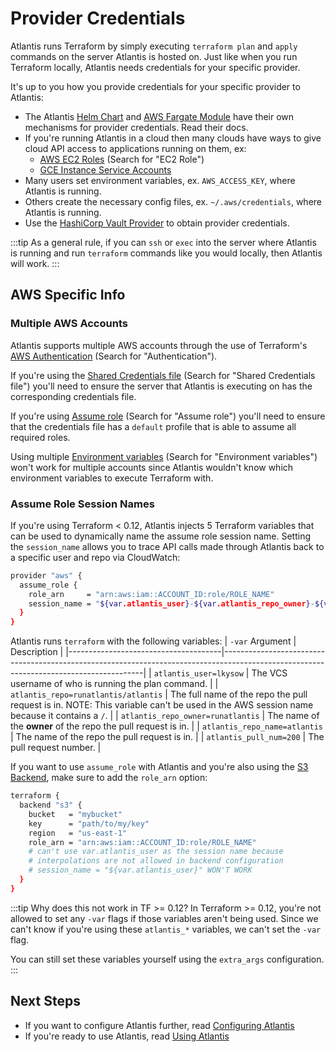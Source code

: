 # Provider Credentials
Atlantis runs Terraform by simply executing `terraform plan` and `apply` commands
on the server Atlantis is hosted on.
Just like when you run Terraform locally, Atlantis needs credentials for your
specific provider.

It's up to you how you provide credentials for your specific provider to Atlantis:
* The Atlantis [Helm Chart](deployment.html#kubernetes-helm-chart) and 
    [AWS Fargate Module](deployment.html#aws-fargate) have their own mechanisms for provider
    credentials. Read their docs.
* If you're running Atlantis in a cloud then many clouds have ways to give cloud API access
  to applications running on them, ex:
    * [AWS EC2 Roles](https://registry.terraform.io/providers/hashicorp/aws/latest/docs) (Search for "EC2 Role")
    * [GCE Instance Service Accounts](https://www.terraform.io/docs/providers/google/provider_reference.html#configuration-reference)
* Many users set environment variables, ex. `AWS_ACCESS_KEY`, where Atlantis is running.
* Others create the necessary config files, ex. `~/.aws/credentials`, where Atlantis is running.
* Use the [HashiCorp Vault Provider](https://registry.terraform.io/providers/hashicorp/vault/latest/docs)
  to obtain provider credentials.

:::tip
As a general rule, if you can `ssh` or `exec` into the server where Atlantis is
running and run `terraform` commands like you would locally, then Atlantis will work.
:::


## AWS Specific Info

### Multiple AWS Accounts
Atlantis supports multiple AWS accounts through the use of Terraform's
[AWS Authentication](https://registry.terraform.io/providers/hashicorp/aws/latest/docs) (Search for "Authentication").

If you're using the [Shared Credentials file](https://registry.terraform.io/providers/hashicorp/aws/latest/docs) (Search for "Shared Credentials file")
you'll need to ensure the server that Atlantis is executing on has the corresponding credentials file.

If you're using [Assume role](https://registry.terraform.io/providers/hashicorp/aws/latest/docs) (Search for "Assume role")
you'll need to ensure that the credentials file has a `default` profile that is able
to assume all required roles.

Using multiple [Environment variables](https://registry.terraform.io/providers/hashicorp/aws/latest/docs) (Search for "Environment variables")
won't work for multiple accounts since Atlantis wouldn't know which environment variables to execute
Terraform with.

### Assume Role Session Names
If you're using Terraform < 0.12, Atlantis injects 5 Terraform variables that can be used to dynamically name the assume role session name.
Setting the `session_name` allows you to trace API calls made through Atlantis back to a specific
user and repo via CloudWatch:

```bash
provider "aws" {
  assume_role {
    role_arn     = "arn:aws:iam::ACCOUNT_ID:role/ROLE_NAME"
    session_name = "${var.atlantis_user}-${var.atlantis_repo_owner}-${var.atlantis_repo_name}-${var.atlantis_pull_num}"
  }
}
```

Atlantis runs `terraform` with the following variables:
| `-var` Argument                      | Description                                                                                                                            |
|--------------------------------------|----------------------------------------------------------------------------------------------------------------------------------------|
| `atlantis_user=lkysow`               | The VCS username of who is running the plan command.                                                                                   |
| `atlantis_repo=runatlantis/atlantis` | The full name of the repo the pull request is in. NOTE: This variable can't be used in the AWS session name because it contains a `/`. |
| `atlantis_repo_owner=runatlantis`    | The name of the **owner** of the repo the pull request is in.                                                                          |
| `atlantis_repo_name=atlantis`        | The name of the repo the pull request is in.                                                                                           |
| `atlantis_pull_num=200`              | The pull request number.                                                                                                               |

If you want to use `assume_role` with Atlantis and you're also using the [S3 Backend](https://www.terraform.io/docs/backends/types/s3.html),
make sure to add the `role_arn` option:

```bash
terraform {
  backend "s3" {
    bucket   = "mybucket"
    key      = "path/to/my/key"
    region   = "us-east-1"
    role_arn = "arn:aws:iam::ACCOUNT_ID:role/ROLE_NAME"
    # can't use var.atlantis_user as the session name because
    # interpolations are not allowed in backend configuration
    # session_name = "${var.atlantis_user}" WON'T WORK
  }
}
```

:::tip Why does this not work in TF >= 0.12?
In Terraform >= 0.12, you're not allowed to set any `-var` flags if those variables
aren't being used. Since we can't know if you're using these `atlantis_*` variables,
we can't set the `-var` flag.

You can still set these variables yourself using the `extra_args` configuration.
:::

## Next Steps
* If you want to configure Atlantis further, read [Configuring Atlantis](configuring-atlantis.html)
* If you're ready to use Atlantis, read [Using Atlantis](using-atlantis.html)

